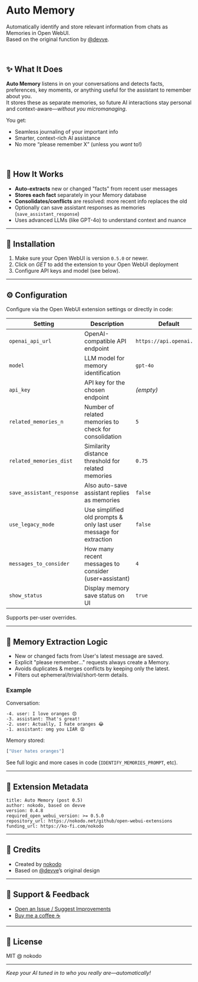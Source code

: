 # Auto Memory

Automatically identify and store relevant information from chats as Memories in Open WebUI.  
Based on the original function by [@devve](https://openwebui.com/u/devve).

<br>

## ✨ What It Does

**Auto Memory** listens in on your conversations and detects facts, preferences, key moments, or anything useful for the assistant to remember about you.  
It stores these as separate memories, so future AI interactions stay personal and context-aware—_without you micromanaging_.

You get:

-   Seamless journaling of your important info
-   Smarter, context-rich AI assistance
-   No more “please remember X” (unless you _want_ to!)

<br>

## 💾 How It Works

-   **Auto-extracts** new or changed "facts" from recent user messages
-   **Stores each fact** separately in your Memory database
-   **Consolidates/conflicts** are resolved: more recent info replaces the old
-   Optionally can save assistant responses as memories (`save_assistant_response`)
-   Uses advanced LLMs (like GPT-4o) to understand context and nuance

---

## 🚀 Installation

1. Make sure your Open WebUI is version `0.5.0` or newer.
2. Click on _GET_ to add the extension to your Open WebUI deployment
3. Configure API keys and model (see below).

---

## ⚙️ Configuration

Configure via the Open WebUI extension settings or directly in code:

| Setting                   | Description                                                        | Default                  |
| ------------------------- | ------------------------------------------------------------------ | ------------------------ |
| `openai_api_url`          | OpenAI-compatible API endpoint                                     | `https://api.openai.com` |
| `model`                   | LLM model for memory identification                                | `gpt-4o`                 |
| `api_key`                 | API key for the chosen endpoint                                    | _(empty)_                |
| `related_memories_n`      | Number of related memories to check for consolidation              | `5`                      |
| `related_memories_dist`   | Similarity distance threshold for related memories                 | `0.75`                   |
| `save_assistant_response` | Also auto-save assistant replies as memories                       | `false`                  |
| `use_legacy_mode`         | Use simplified old prompts & only last user message for extraction | `false`                  |
| `messages_to_consider`    | How many recent messages to consider (user+assistant)              | `4`                      |
| `show_status`             | Display memory save status on UI                                   | `true`                   |

Supports per-user overrides.

---

## 🧠 Memory Extraction Logic

-   New or changed facts from User's latest message are saved.
-   Explicit "please remember..." requests always create a Memory.
-   Avoids duplicates & merges conflicts by keeping only the latest.
-   Filters out ephemeral/trivial/short-term details.

### Example

Conversation:

```
-4. user: I love oranges 😍
-3. assistant: That's great!
-2. user: Actually, I hate oranges 😂
-1. assistant: omg you LIAR 😡
```

Memory stored:

```python
["User hates oranges"]
```

See full logic and more cases in code (`IDENTIFY_MEMORIES_PROMPT`, etc).

---

## 🧰 Extension Metadata

```
title: Auto Memory (post 0.5)
author: nokodo, based on devve
version: 0.4.8
required_open_webui_version: >= 0.5.0
repository_url: https://nokodo.net/github/open-webui-extensions
funding_url: https://ko-fi.com/nokodo
```

---

## 🙌 Credits

-   Created by [nokodo](https://nokodo.net)
-   Based on [@devve](https://openwebui.com/u/devve)’s original design

---

## 💖 Support & Feedback

-   [Open an Issue / Suggest Improvements](https://nokodo.net/github/open-webui-extensions)
-   [Buy me a coffee ☕](https://ko-fi.com/nokodo)

---

## 📜 License

MIT @ nokodo

---

_Keep your AI tuned in to who you really are—automatically!_
